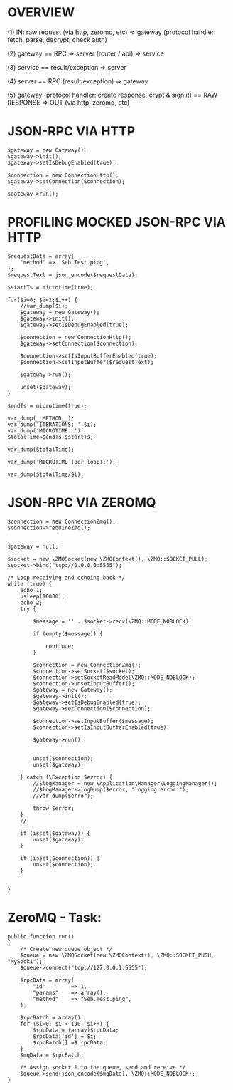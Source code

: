 OVERVIEW
========

(1) IN: raw request (via http, zeromq, etc) => gateway (protocol handler: fetch, parse, decrypt, check auth) 

(2) gateway == RPC => server (router / api) => service

(3) service == result/exception => server 

(4) server  == RPC (result,exception) => gateway

(5) gateway (protocol handler: create response, crypt & sign it) == RAW RESPONSE => OUT (via http, zeromq, etc)






JSON-RPC VIA HTTP
=================

    $gateway = new Gateway();
    $gateway->init();
    $gateway->setIsDebugEnabled(true);
    
    $connection = new ConnectionHttp();
    $gateway->setConnection($connection);
    
    $gateway->run();
    
PROFILING MOCKED JSON-RPC VIA HTTP
==================================
    
    $requestData = array(
        'method' => 'Seb.Test.ping',
    );
    $requestText = json_encode($requestData);
    
    $startTs = microtime(true);

    for($i=0; $i<1;$i++) {
        //var_dump($i);
        $gateway = new Gateway();
        $gateway->init();
        $gateway->setIsDebugEnabled(true);
    
        $connection = new ConnectionHttp();
        $gateway->setConnection($connection);
    
        $connection->setIsInputBufferEnabled(true);
        $connection->setInputBuffer($requestText);
    
        $gateway->run();
    
        unset($gateway);
    }

    $endTs = microtime(true);
    
    var_dump(__METHOD__);
    var_dump('ITERATIONS: '.$i);
    var_dump('MICROTIME :');
    $totalTime=$endTs-$startTs;
    
    var_dump($totalTime);
    
    var_dump('MICROTIME (per loop):');
    
    var_dump($totalTime/$i);



JSON-RPC VIA ZEROMQ
===================

    $connection = new ConnectionZmq();
    $connection->requireZmq();
    
    
    $gateway = null;
    
    $socket = new \ZMQSocket(new \ZMQContext(), \ZMQ::SOCKET_PULL);
    $socket->bind("tcp://0.0.0.0:5555");
    
    /* Loop receiving and echoing back */
    while (true) {
        echo 1;
        usleep(10000);
        echo 2;
        try {
    
            $message = '' . $socket->recv(\ZMQ::MODE_NOBLOCK);
    
            if (empty($message)) {
    
                continue;
            }
    
            $connection = new ConnectionZmq();
            $connection->setSocket($socket);
            $connection->setSocketReadMode(\ZMQ::MODE_NOBLOCK);
            $connection->unsetInputBuffer();
            $gateway = new Gateway();
            $gateway->init();
            $gateway->setIsDebugEnabled(true);
            $gateway->setConnection($connection);
    
            $connection->setInputBuffer($message);
            $connection->setIsInputBufferEnabled(true);
    
            $gateway->run();
    
    
            unset($connection);
            unset($gateway);
    
        } catch (\Exception $error) {
            //$logManager = new \Application\Manager\LoggingManager();
            //$logManager->logDump($error, "logging:error:");
            //var_dump($error);
    
            throw $error;
        }
        //
    
        if (isset($gateway)) {
            unset($gateway);
        }
    
        if (isset($connection)) {
            unset($connection);
        }
    
    
    }



ZeroMQ - Task:
==============

    public function run()
    {
        /* Create new queue object */
        $queue = new \ZMQSocket(new \ZMQContext(), \ZMQ::SOCKET_PUSH, "MySock1");
        $queue->connect("tcp://127.0.0.1:5555");

        $rpcData = array(
            "id"        => 1,
            "params"    => array(),
            "method"    => "Seb.Test.ping",         
        );

        $rpcBatch = array();
        for ($i=0; $i < 100; $i++) {
            $rpcData = (array)$rpcData;
            $rpcData['id'] = $i;
            $rpcBatch[] =$ rpcData;
        }
        $mqData = $rpcBatch;
        
        /* Assign socket 1 to the queue, send and receive */
        $queue->send(json_encode($mqData), \ZMQ::MODE_NOBLOCK);
    }


